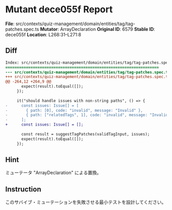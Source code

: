 # Mutant dece055f Report

**File**: src/contexts/quiz-management/domain/entities/tag/tag-patches.spec.ts
**Mutator**: ArrayDeclaration
**Original ID**: 6579
**Stable ID**: dece055f
**Location**: L268:31–L271:8

## Diff

```diff
Index: src/contexts/quiz-management/domain/entities/tag/tag-patches.spec.ts
===================================================================
--- src/contexts/quiz-management/domain/entities/tag/tag-patches.spec.ts	original
+++ src/contexts/quiz-management/domain/entities/tag/tag-patches.spec.ts	mutated #6579
@@ -264,12 +264,9 @@
       expect(result).toEqual([]);
     });
 
     it("should handle issues with non-string paths", () => {
-      const issues: Issue[] = [
-        { path: [0], code: "invalid", message: "Invalid" },
-        { path: ["relatedTags", 1], code: "invalid", message: "Invalid" },
-      ];
+      const issues: Issue[] = [];
 
       const result = suggestTagPatches(validTagInput, issues);
       expect(result).toEqual([]);
     });
```

## Hint

ミューテータ "ArrayDeclaration" による置換。

## Instruction

このサバイブ・ミューテーションを失敗させる最小テストを設計してください。
